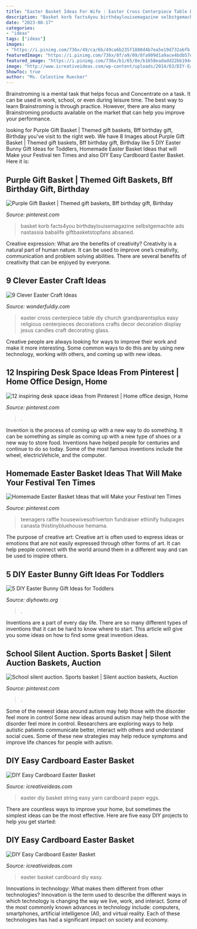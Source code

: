 ```yaml
---
title: "Easter Basket Ideas For Wife : Easter Cross Centerpiece Table Diy Church Grandparentsplus Easy Religious Centerpieces Decorations Crafts Decor Decoration Display Jesus Candles Craft Decorating Glass"
description: "Basket korb facts4you birthdaylouisemagazine selbstgemachte ads nastassia babalife giftbasketstopfans absaned"
date: "2023-08-17"
categories:
- "ideas"
tags: ["ideas"]
images:
- "https://i.pinimg.com/736x/49/ca/6b/49ca6b235f1880d4b7ea5e19d732abfb.jpg"
featuredImage: "https://i.pinimg.com/736x/8f/a9/09/8fa909d1a9ace4bdb57d8f0f862269a9.jpg"
featured_image: "https://i.pinimg.com/736x/b1/65/8e/b1658eadadd22bb1944842f083395375--auction-baskets-silent-auction.jpg"
image: "http://www.icreativeideas.com/wp-content/uploads/2014/03/DIY-Easy-Cardboard-Easter-Basket-5.jpg"
ShowToc: true
author: "Ms. Celestine Ruecker"
---
```



Brainstroming is a mental task that helps focus and Concentrate on a task. It can be used in work, school, or even during leisure time. The best way to learn Brainstroming is through practice. However, there are also many Brainstroming products available on the market that can help you improve your performance.

	

		
looking for Purple Gift Basket | Themed gift baskets, Bff birthday gift, Birthday you've visit to the right web. We have 8 Images about Purple Gift Basket | Themed gift baskets, Bff birthday gift, Birthday like 5 DIY Easter Bunny Gift Ideas for Toddlers, Homemade Easter Basket Ideas that will Make your Festival ten Times and also DIY Easy Cardboard Easter Basket. Here it is:
		
    
## Purple Gift Basket | Themed Gift Baskets, Bff Birthday Gift, Birthday

<img loading=lazy src="https://i.pinimg.com/736x/49/ca/6b/49ca6b235f1880d4b7ea5e19d732abfb.jpg" onerror="this.onerror=null;this.src='https://tse1.mm.bing.net/th?id=OIP.hkDRctGjyiygvI5--TLXPwHaJ3&amp;pid=15.1';" alt="Purple Gift Basket | Themed gift baskets, Bff birthday gift, Birthday">

_Source: pinterest.com_

>basket korb facts4you birthdaylouisemagazine selbstgemachte ads nastassia babalife giftbasketstopfans absaned. 

	

Creative expression: What are the benefits of creativity?
Creativity is a natural part of human nature. It can be used to improve one’s creativity, communication and problem solving abilities. There are several benefits of creativity that can be enjoyed by everyone.

    
## 9 Clever Easter Craft Ideas

<img loading=lazy src="https://cdn.wonderfuldiy.com/wp-content/uploads/2016/02/Easter-Cross-Centerpiece-DIY.jpg" onerror="this.onerror=null;this.src='https://tse1.mm.bing.net/th?id=OIP.PX3BvVw8dofR1Pa-hhHrBwHaKZ&amp;pid=15.1';" alt="9 Clever Easter Craft Ideas">

_Source: wonderfuldiy.com_

>easter cross centerpiece table diy church grandparentsplus easy religious centerpieces decorations crafts decor decoration display jesus candles craft decorating glass. 

	

Creative people are always looking for ways to improve their work and make it more interesting. Some common ways to do this are by using new technology, working with others, and coming up with new ideas.

    
## 12 Inspiring Desk Space Ideas From Pinterest | Home Office Design, Home

<img loading=lazy src="https://i.pinimg.com/736x/8f/a9/09/8fa909d1a9ace4bdb57d8f0f862269a9.jpg" onerror="this.onerror=null;this.src='https://tse2.mm.bing.net/th?id=OIP.3tngh0T6kcRyzrMnSDp9nQHaLH&amp;pid=15.1';" alt="12 inspiring desk space ideas from Pinterest | Home office design, Home">

_Source: pinterest.com_

>. 

	

Invention is the process of coming up with a new way to do something. It can be something as simple as coming up with a new type of shoes or a new way to store food. Inventions have helped people for centuries and continue to do so today. Some of the most famous inventions include the wheel, electricVehicle, and the computer.

    
## Homemade Easter Basket Ideas That Will Make Your Festival Ten Times

<img loading=lazy src="https://i.pinimg.com/736x/d1/8d/1a/d18d1a24c9886c7e41787e65da3514ec.jpg" onerror="this.onerror=null;this.src='https://tse1.mm.bing.net/th?id=OIP.9tCMkwJvAiBItk0lKd87mAHaJ6&amp;pid=15.1';" alt="Homemade Easter Basket Ideas that will Make your Festival ten Times">

_Source: pinterest.com_

>teenagers raffle housewivesofriverton fundraiser ethinify hubpages canasta thistinybluehouse hemama. 

	

The purpose of creative art:
Creative art is often used to express ideas or emotions that are not easily expressed through other forms of art. It can help people connect with the world around them in a different way and can be used to inspire others.

    
## 5 DIY Easter Bunny Gift Ideas For Toddlers

<img loading=lazy src="http://www.diyhowto.org/wp-content/uploads/2016/03/DIY-Paper-Bag-Bunny-Treat-Easter-Bunny-Gift-Ideas.jpg" onerror="this.onerror=null;this.src='https://tse1.mm.bing.net/th?id=OIP.WevhTa-3k1z_0HirIp3zcQHaKX&amp;pid=15.1';" alt="5 DIY Easter Bunny Gift Ideas for Toddlers">

_Source: diyhowto.org_

>. 

	

Inventions are a part of every day life. There are so many different types of inventions that it can be hard to know where to start. This article will give you some ideas on how to find some great invention ideas.

    
## School Silent Auction. Sports Basket | Silent Auction Baskets, Auction

<img loading=lazy src="https://i.pinimg.com/736x/b1/65/8e/b1658eadadd22bb1944842f083395375--auction-baskets-silent-auction.jpg" onerror="this.onerror=null;this.src='https://tse4.mm.bing.net/th?id=OIP.8c7URUjTU9FSWQI5gdbmSAHaJ3&amp;pid=15.1';" alt="School silent auction. Sports basket | Silent auction baskets, Auction">

_Source: pinterest.com_

>. 

	

Some of the newest ideas around autism may help those with the disorder feel more in control
Some new ideas around autism may help those with the disorder feel more in control. Researchers are exploring ways to help autistic patients communicate better, interact with others and understand social cues. Some of these new strategies may help reduce symptoms and improve life chances for people with autism.

    
## DIY Easy Cardboard Easter Basket

<img loading=lazy src="https://www.icreativeideas.com/wp-content/uploads/2014/03/DIY-Yarn-String-Easter-Basket-1.jpg" onerror="this.onerror=null;this.src='https://tse2.mm.bing.net/th?id=OIP.TP47pTXzcjiFkaIobsM2eQHaHa&amp;pid=15.1';" alt="DIY Easy Cardboard Easter Basket">

_Source: icreativeideas.com_

>easter diy basket string easy yarn cardboard paper eggs. 

	

There are countless ways to improve your home, but sometimes the simplest ideas can be the most effective. Here are five easy DIY projects to help you get started: 

    
## DIY Easy Cardboard Easter Basket

<img loading=lazy src="http://www.icreativeideas.com/wp-content/uploads/2014/03/DIY-Easy-Cardboard-Easter-Basket-5.jpg" onerror="this.onerror=null;this.src='https://tse2.mm.bing.net/th?id=OIP.06PIV_QH_RDR6aJKbzyKdAHaFn&amp;pid=15.1';" alt="DIY Easy Cardboard Easter Basket">

_Source: icreativeideas.com_

>easter basket cardboard diy easy. 

	

Innovations in technology: What makes them different from other technologies?
Innovation is the term used to describe the different ways in which technology is changing the way we live, work, and interact. Some of the most commonly known advances in technology include: computers, smartphones, artificial intelligence (AI), and virtual reality. Each of these technologies has had a significant impact on society and economy.

